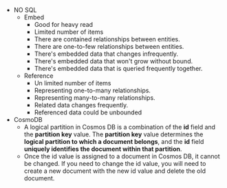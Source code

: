 * NO SQL
  * Embed
    * Good for heavy read
    * Limited number of items
    * There are contained relationships between entities.
    * There are one-to-few relationships between entities.
    * There's embedded data that changes infrequently.
    * There's embedded data that won't grow without bound.
    * There's embedded data that is queried frequently together.
  * Reference
    * Un limited number of items
    * Representing one-to-many relationships.
    * Representing many-to-many relationships.
    * Related data changes frequently.
    * Referenced data could be unbounded
* CosmoDB
  *  A logical partition in Cosmos DB is a combination of the __id__ field and the __partition key__ value. The __partition key__ value determines the __logical partition to which a document belongs__, and the __id__ field __uniquely identifies the document within that partition__.
  * Once the id value is assigned to a document in Cosmos DB, it cannot be changed. If you need to change the id value, you will need to create a new document with the new id value and delete the old document.